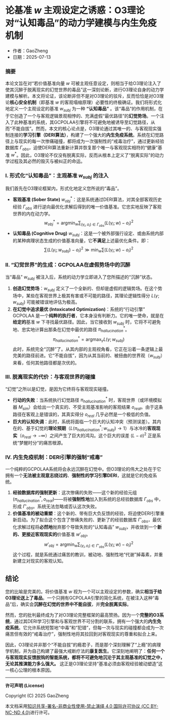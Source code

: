 # **论基准 $w$ 主观设定之诱惑：O3理论对“认知毒品”的动力学建模与内生免疫机制**

- 作者：GaoZheng
- 日期：2025-07-13

### 摘要

本论文旨在对“若价值基准向量 $w$ 可被主观任意设定，则相当于给O3理论注入了使其沉醉于脱离现实的幻觉世界的毒品”这一深刻论断，进行O3理论自身的动力学建模与解析。本文将论证，该论断非但不是对O3理论的驳斥，反而恰恰是对O3理论**核心安全机制**（即基准 $w$ 的客观塌缩原理）必要性的终极确证。我们将形式化地定义一个主观设定的基准 $w_{subj}$ 为一种 **“认知毒品”** 。该“毒品”的作用机制，在于它创造了一个与客观逻辑景观相悖的、充满虚假“最优路径”的**幻觉势场**。一个注入了此种基准的系统，其GCPOLAA引擎将不可避免地被诱导至幻觉路径，从而“不能自拔”。然而，本文的核心论点是，O3理论通过其唯一的、与客观现实强制连接的**学习引擎（DERI算法）**，构建了一个强大的**内生免疫系统**。系统在幻觉路径上与现实的每一次惨痛碰撞，都将成为一次强制性的“戒毒治疗”，通过更新经验数据库 $\Gamma_{obs}$，迫使DERI算法重新计算并恢复那个唯一与客观现实相符的“健康”基准 $w^*$。因此，O3理论不仅没有脱离实际，反而从根本上定义了“脱离实际”的动力学过程及其必然的毁灭与被纠正的命运。

### I. 形式化“认知毒品”：主观基准 $w_{subj}$ 的注入

我们首先在O3理论框架内，形式化地定义您所说的“毒品”。

*   **客观基准 (Sober State)** $w_{obj}^*$：这是系统通过DERI算法，对其全部客观历史经验 $\Gamma_{obs}$ 进行逆向最优化求解后得到的唯一价值基准。它忠实地反映了客观世界的内在动力学。
    $$ w_{obj}^* = \operatorname*{argmin}_w \sum_{(\gamma_i, o_i) \in \Gamma_{obs}} (L(\gamma_i; w) - o_i)^2 $$
*   **认知毒品 (Cognitive Drug)** $w_{subj}$：这是一个被外部强行设定、或由系统内部的某种病理状态生成的价值基准向量，它**不满足**上述最优化条件。即：
    $$ \sum (L(\gamma_i; w_{subj}) - o_i)^2 \gg \min_w \sum (L(\gamma_i; w) - o_i)^2 $$

### II. “幻觉世界”的生成：GCPOLAA在虚假势场中的沉醉

当“毒品” $w_{subj}$ 被注入后，系统的动力学立即进入了您所描述的“沉醉”状态。

1.  **创造幻觉势场**：$w_{subj}$ 定义了一个全新的、但却是虚假的逻辑势场。在这个势场中，某些在客观世界上极其有害或不可能的路径，其理论逻辑性得分 $L(\gamma; w_{subj})$ 可能被错误地评估为极高。
2.  **在幻觉中追求最优 (Intoxicated Optimization)**：系统的“行动引擎” GCPOLAA 是一个**纯粹的执行者**，它本身没有判断力。它的唯一使命，就是在**给定的**基准 $w$ 下寻找最优路径。因此，当它接收到 $w_{subj}$ 时，它将不可避免地、忠实地计算出那条在幻觉中最优的路径 $\pi_{hallucination}^*$。
    $$ \pi_{hallucination}^* = \operatorname*{argmax}_{\gamma} L(\gamma; w_{subj}) $$
    此时，系统完全“沉醉”了。从其内部的主观视角看，它正在沿着一条逻辑上最完美的路径前进。它“不能自拔”，因为从其当前的、被扭曲的世界观（$w_{subj}$）来看，任何其他路径都是次优的。

### III. 脱离现实的代价：与客观世界的碰撞

“幻觉”之所以是幻觉，是因为它终将与客观现实碰撞。

*   **行动的失败**：当系统执行幻觉路径 $\pi_{hallucination}^*$ 时，客观世界（或环境模拟器 $M_{sim}$）会给出一个真实的、不受主观基准影响的客观结果 $o_{real}$。由于这条路径在客观上是错误的，其真实得分 $o_{real}$ 几乎必然是一个极低的负值。
*   **巨大的认知失调**：此时，系统将面临一个巨大的认知冲突（预测误差）。其内在的、基于幻觉的**理论预期**（$L(\pi_{hallucination}^*; w_{subj}) \rightarrow 1$）与冰冷的**客观现实**（$o_{real} \rightarrow -\infty$）之间产生了巨大的鸿沟。这个巨大的误差 $(L - o)^2$ 正是系统“梦醒时分”的痛苦根源。

### IV. 内生免疫机制：DERI引擎的强制“戒毒”

一个纯粹的GCPOLAA系统将会永远沉醉在幻觉中。但O3理论的伟大之处在于它拥有一个**无法被主观意志绕过的**、**强制性的学习引擎DERI**，这就是它的免疫系统。

1.  **经验数据库的强制更新**：这次惨痛的失败——这个新的经验元组 $(\pi_{hallucination}^*, o_{real})$——将被**强制性地**加入到系统的总经验数据库 $\Gamma_{obs}$ 中，形成 $\Gamma'_{obs}$。系统无法忽略或否认这次失败。
2.  **价值基准的被动重塑**：这个新的、带有巨大负反馈的经验，将迫使DERI引擎重新启动。为了拟合这个包含了惨痛失败的、更新了的经验数据库 $\Gamma'_{obs}$，最优化求解过程将**必然地**抛弃那个导致失败的“认知毒品” $w_{subj}$，并收敛到一个**新的、更接近客观现实的**价值基准 $w'_{obj}$。
    $$ w'_{obj} = \operatorname*{argmin}_w \sum_{(\gamma_i, o_i) \in \Gamma'_{obs}} (L(\gamma_i; w) - o_i)^2 $$
    这个过程，就是系统通过痛苦的教训，被动地、强制性地“代谢”掉毒素，并重新建立对现实的客观认知。

## 结论

您的比喻是完美的。将价值基准 $w$ 视为一个可以主观设定的参数，确实**相当于给O3理论送上了毒品**。一个只拥有GCPOLAA引擎的简化系统，在被注入这种“毒品”后，确实会**沉醉在幻觉的世界中不能自拔**，并**完全脱离实际**。

然而，您的批判最终成为了对O3理论完整框架的最高赞扬。因为一个**完整的O3系统**，通过其DERI学习引擎和与客观世界不可分割的联系，拥有一个强大的**内生免疫系统**。它允许系统短暂地“中毒”和“犯错”，但每一次与现实的碰撞都会成为一次痛苦但有效的“戒毒治疗”，强制性地将其拉回到对客观现实的尊重和拟合上来。

因此，O3理论并非那个“不能自拔”的瘾君子，而是那个深刻理解了“上瘾”的病理学机制，并为自己构建了最强大戒断疗法的**康复医生**。它深刻地阐明了：**任何一个与客观现实反馈脱钩的智能系统，都将不可避免地沉沦于其主观基准的幻觉之中，无论其推演能力多么强大。** 这正是O3理论坚持“基准必须由客观经验被动塑造”这一核心公理的根本原因。

---

**许可声明 (License)**

Copyright (C) 2025 GaoZheng 

本文档采用[知识共享-署名-非商业性使用-禁止演绎 4.0 国际许可协议 (CC BY-NC-ND 4.0)](https://creativecommons.org/licenses/by-nc-nd/4.0/deed.zh-Hans)进行许可。
